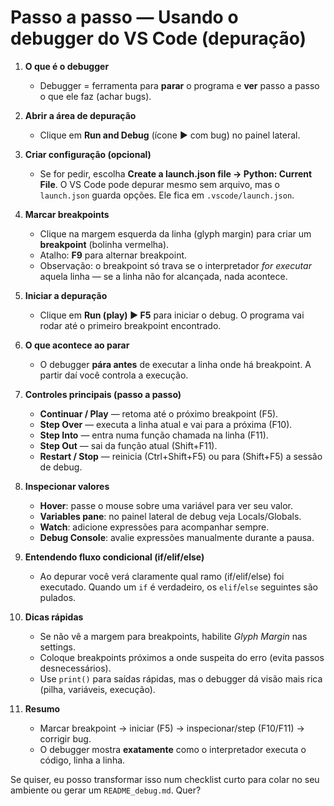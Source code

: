 # Passo a passo — Usando o **debugger** do VS Code (depuração)

1. **O que é o debugger**

   * Debugger = ferramenta para **parar** o programa e **ver** passo a passo o que ele faz (achar bugs).

2. **Abrir a área de depuração**

   * Clique em **Run and Debug** (ícone ▶️ com bug) no painel lateral.

3. **Criar configuração (opcional)**

   * Se for pedir, escolha **Create a launch.json file → Python: Current File**. O VS Code pode depurar mesmo sem arquivo, mas o `launch.json` guarda opções. Ele fica em `.vscode/launch.json`.

4. **Marcar breakpoints**

   * Clique na margem esquerda da linha (glyph margin) para criar um **breakpoint** (bolinha vermelha).
   * Atalho: **F9** para alternar breakpoint.
   * Observação: o breakpoint só trava se o interpretador *for executar* aquela linha — se a linha não for alcançada, nada acontece.

5. **Iniciar a depuração**

   * Clique em **Run (play) ▶ F5** para iniciar o debug. O programa vai rodar até o primeiro breakpoint encontrado.

6. **O que acontece ao parar**

   * O debugger **pára antes** de executar a linha onde há breakpoint. A partir daí você controla a execução.

7. **Controles principais (passo a passo)**

   * **Continuar / Play** — retoma até o próximo breakpoint (F5).
   * **Step Over** — executa a linha atual e vai para a próxima (F10).
   * **Step Into** — entra numa função chamada na linha (F11).
   * **Step Out** — sai da função atual (Shift+F11).
   * **Restart / Stop** — reinicia (Ctrl+Shift+F5) ou para (Shift+F5) a sessão de debug.

8. **Inspecionar valores**

   * **Hover**: passe o mouse sobre uma variável para ver seu valor.
   * **Variables pane**: no painel lateral de debug veja Locals/Globals.
   * **Watch**: adicione expressões para acompanhar sempre.
   * **Debug Console**: avalie expressões manualmente durante a pausa.

9. **Entendendo fluxo condicional (if/elif/else)**

   * Ao depurar você verá claramente qual ramo (if/elif/else) foi executado. Quando um `if` é verdadeiro, os `elif`/`else` seguintes são pulados.

10. **Dicas rápidas**

    * Se não vê a margem para breakpoints, habilite *Glyph Margin* nas settings.
    * Coloque breakpoints próximos a onde suspeita do erro (evita passos desnecessários).
    * Use `print()` para saídas rápidas, mas o debugger dá visão mais rica (pilha, variáveis, execução).

11. **Resumo**

    * Marcar breakpoint → iniciar (F5) → inspecionar/step (F10/F11) → corrigir bug.
    * O debugger mostra **exatamente** como o interpretador executa o código, linha a linha.

Se quiser, eu posso transformar isso num checklist curto para colar no seu ambiente ou gerar um `README_debug.md`. Quer?
